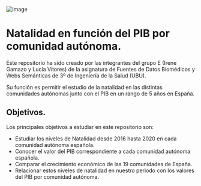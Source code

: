 ![image](https://user-images.githubusercontent.com/80346455/142169799-eea4b643-6780-4378-9dc5-389676c05108.png)
# Natalidad en función del PIB por comunidad autónoma. 
Este repositorio ha sido creado por las integrantes del grupo E (Irene Gamazo y Lucía Vítores) de la asignatura de Fuentes de Datos Biomédicos y Webs Semánticas de 3º de Ingeniería de la Salud (UBU).

Su función es permitir el estudio de la natalidad en las distintas comunidades autónomas junto con el PIB en un rango de 5 años en España. 

## Objetivos. 
Los principales objetivos a estudiar en este repositorio son:

+ Estudiar los niveles de Natalidad desde 2016 hasta 2020 en cada comunidad autónoma española.
+ Conocer el valor del PIB correspondiente a cada comunidad autónoma española.
+ Comparar el crecimiento económico de las 19 comunidades de España.
+ Relacionar estos niveles de natalidad en nuestro periodo con los valores del PIB por comunidad autónoma.




